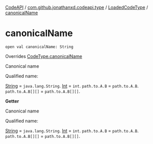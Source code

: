 [CodeAPI](../../index.md) / [com.github.jonathanxd.codeapi.type](../index.md) / [LoadedCodeType](index.md) / [canonicalName](.)

# canonicalName

`open val canonicalName: String`

Overrides [CodeType.canonicalName](../-code-type/canonical-name.md)

Canonical name

Qualified name:

[String](#) = `java.lang.String`.
[Int](#) = `int`.
`path.to.A.B` = `path.to.A.B`.
`path.to.A.B[][]` = `path.to.A.B[][]`.

**Getter**

Canonical name

Qualified name:

[String](#) = `java.lang.String`.
[Int](#) = `int`.
`path.to.A.B` = `path.to.A.B`.
`path.to.A.B[][]` = `path.to.A.B[][]`.

